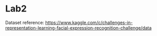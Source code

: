 # Lab2
Dataset reference: https://www.kaggle.com/c/challenges-in-representation-learning-facial-expression-recognition-challenge/data

